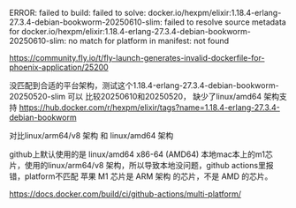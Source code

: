 ERROR: failed to build: failed to solve: docker.io/hexpm/elixir:1.18.4-erlang-27.3.4-debian-bookworm-20250610-slim: failed to resolve source metadata for docker.io/hexpm/elixir:1.18.4-erlang-27.3.4-debian-bookworm-20250610-slim: no match for platform in manifest: not found

https://community.fly.io/t/fly-launch-generates-invalid-dockerfile-for-phoenix-application/25200

没匹配到合适的平台架构，测试这个1.18.4-erlang-27.3.4-debian-bookworm-20250520-slim 可以
比较20250610和20250520， 缺少了linux/amd64 架构支持
https://hub.docker.com/r/hexpm/elixir/tags?name=1.18.4-erlang-27.3.4-debian-bookworm

对比linux/arm64/v8 架构 和 linux/amd64 架构

github上默认使用的是 linux/amd64 x86-64 (AMD64)
本地mac本上的m1芯片，使用的linux/arm64/v8 架构，所以导致本地没问题，github actions里报错，platform不匹配
苹果 M1 芯片是 ​ARM 架构​ 的芯片，​不是 AMD​ 的芯片。

https://docs.docker.com/build/ci/github-actions/multi-platform/
